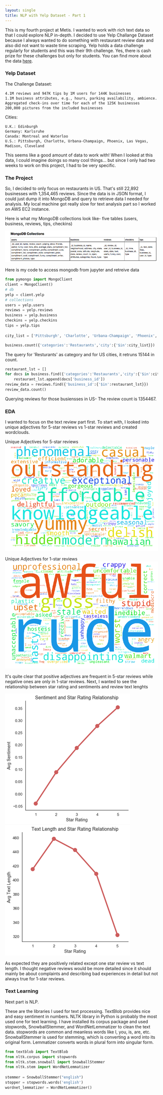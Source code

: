 ```yaml
---
layout: single
title: NLP with Yelp Dataset - Part 1
---
```



This is my fourth project at Metis. I wanted to work with rich text data so that I could explore NLP in-depth. I decided to use Yelp Challange Dataset because I always wanted to do something with restaurant review data and also did not want to waste time scraping. Yelp holds a data challenge regularly for students and this was their 9th challenge. Yes, there is cash prize for these challenges but only for students. You can find more about the data <a href ='https://www.yelp.com/dataset_challenge'>here</a>. 

### Yelp Dataset

The Challenge Dataset:

    4.1M reviews and 947K tips by 1M users for 144K businesses
    1.1M business attributes, e.g., hours, parking availability, ambience.
    Aggregated check-ins over time for each of the 125K businesses
    200,000 pictures from the included businesses

Cities:

    U.K.: Edinburgh
    Germany: Karlsruhe
    Canada: Montreal and Waterloo
    U.S.: Pittsburgh, Charlotte, Urbana-Champaign, Phoenix, Las Vegas, Madison, Cleveland

This seems like a good amount of data to work with! When I looked at this data, I could imagine doings so many cool things... but since I only had two weeks to work on this project, I had to be very specific. 

### The Project

So, I decided to only focus on restaurants in US. That's still 22,892 businesses with 1,354,465 reviews. Since the data is in JSON format, I could just dump it into MongoDB and query to retrieve data I needed for analysis. My local machine got really slow for text analysis part so I worked on AWS EC2 instance. 

Here is what my MongoDB collections look like- five tables (users, business, reviews, tips, checkins)

![alt text](/images/mongo_schema.png "mongo_schema")

Here is my code to access mongodb from jupyter and retreive data
```python
from pymongo import MongoClient
client = MongoClient()
# db
yelp = client.yelp
# collections
users = yelp.users
reviews = yelp.reviews
business = yelp.business
checkins = yelp.checkins
tips = yelp.tips

city_list = ['Pittsburgh', 'Charlotte', 'Urbana-Champaign', 'Phoenix', 'Las Vegas', 'Madison', 'Cleveland']
```


```python
business.count({'categories':'Restaurants','city':{'$in':city_list}})
```
The query for 'Resturants' as category and for US cities, it retruns 15144 in count.

```python
restaurant_lst = []
for docs in business.find({'categories':'Restaurants','city':{'$in':city_list}},{'business_id':1}):
    restaurant_lst.append(docs['business_id'])
review_data = reviews.find({'business_id':{'$in':restaurant_lst}})
review_data.count()
```
Querying reviews for those busiensses in US- The review count is 1354467.

### EDA

I wanted to focus on the text review part first. To start with, I looked into unique adjectives for 5-star reviews vs 1-star reviews and created wordclouds. 

Unique Adjectives for 5-star reviews
![alt text](/images/fivestar_wordcloud.png "fivestar_words")

Unique Adjectives for 1-star reviews
![alt text](/images/onestar_wordcloud.png "onestar_words")

It's quite clear that positive adjectives are frequent in 5-star reviews while negative ones are only in 1-star reviews. 
Next, I wanted to see the relationship between star rating and sentiments and review text lenghts

![alt text](/images/sentiment_star.png "sentiment_star")
![alt text](/images/textlength_star.png "textlength")

As expected they are positively related except one star review vs text length. I thought negative reviews would be more detailed since it should mainly be about complaints and describing bad experiences in detail but not always true for 1-star reviews. 


### Text Learning

Next part is NLP. 

These are the libraries I used for text processing. TextBlob provides nice and easy sentiment in numbers. NLTK library in Python is probably the most used one for text learning. I have installed its corpus package and used stopwords, SnowballStemmer, and WordNetLemmatizer to clean the text data. stopwords are common and meanless words like I, you, is, are, etc. SnowballStemmer is used for stemming, which is converting a word into its original form. Lemmatizer converts words in plural form into singular form.

```python
from textblob import TextBlob
from nltk.corpus import stopwords
from nltk.stem.snowball import SnowballStemmer
from nltk.stem import WordNetLemmatizer

stemmer = SnowballStemmer("english")
stopper = stopwords.words('english')
wordnet_lemmatizer = WordNetLemmatizer()
```
